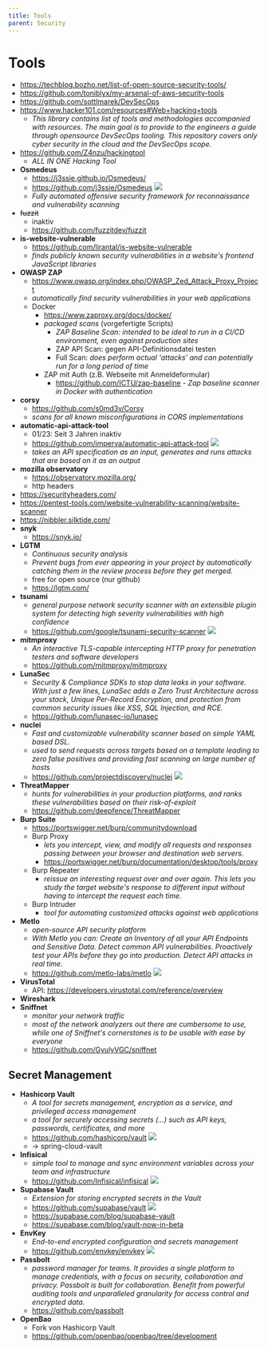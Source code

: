 ```yaml
---
title: Tools
parent: Security
---
```


# Tools
- <https://techblog.bozho.net/list-of-open-source-security-tools/>
- <https://github.com/toniblyx/my-arsenal-of-aws-security-tools>
- <https://github.com/sottlmarek/DevSecOps>
- <https://www.hacker101.com/resources#Web+hacking+tools>
  - *This library contains list of tools and methodologies accompanied with resources. The main goal is to provide to the engineers a guide through opensource DevSecOps tooling. This repository covers only cyber security in the cloud and the DevSecOps scope.*
- <https://github.com/Z4nzu/hackingtool>
  - *ALL IN ONE Hacking Tool*
- **Osmedeus**
  - <https://j3ssie.github.io/Osmedeus/>
  - <https://github.com/j3ssie/Osmedeus> <img loading="lazy" src="https://img.shields.io/github/stars/j3ssie/Osmedeus?style=flat-square"/>
  - *Fully automated offensive security framework for reconnaissance and vulnerability scanning*
- ~~fuzzit~~
  - inaktiv 
  - <https://github.com/fuzzitdev/fuzzit>
- **is-website-vulnerable**
  - <https://github.com/lirantal/is-website-vulnerable>
  - *finds publicly known security vulnerabilities in a website's frontend JavaScript libraries*
- **OWASP ZAP**
  - <https://www.owasp.org/index.php/OWASP_Zed_Attack_Proxy_Project>
  - *automatically find security vulnerabilities in your web applications*
  - Docker
    - <https://www.zaproxy.org/docs/docker/> 
    - *packaged scans* (vorgefertigte Scripts)
      - *ZAP Baseline Scan: intended to be ideal to run in a CI/CD environment, even against production sites*
      - ZAP API Scan: gegen API-Definitionsdatei testen
      - Full Scan: *does perform actual 'attacks' and can potentially run for a long period of time*
    - ZAP mit Auth (z.B. Webseite mit Anmeldeformular)
      - <https://github.com/ICTU/zap-baseline> - *Zap baseline scanner in Docker with authentication*
- **corsy**
  - <https://github.com/s0md3v/Corsy>
  - *scans for all known misconfigurations in CORS implementations*
- **automatic-api-attack-tool**
  - 01/23: Seit 3 Jahren inaktiv 
  - <https://github.com/imperva/automatic-api-attack-tool> <img loading="lazy" src="https://img.shields.io/github/stars/imperva/automatic-api-attack-tool?style=flat-square"/>
  - *takes an API specification as an input, generates and runs attacks that are based on it as an output*
- **mozilla observatory**
  - <https://observatory.mozilla.org/>
  - http headers
- <https://securityheaders.com/>
- <https://pentest-tools.com/website-vulnerability-scanning/website-scanner>
- <https://nibbler.silktide.com/>
- **snyk**
  - <https://snyk.io/>
- **LGTM**
  - *Continuous security analysis*
  - *Prevent bugs from ever appearing in your project by automatically catching them in the review process before they get merged.*
  - free for open source (nur github)
  - <https://lgtm.com/>
- **tsunami**
  - *general purpose network security scanner with an extensible plugin system for detecting high severity vulnerabilities with high confidence*
  - <https://github.com/google/tsunami-security-scanner> <img loading="lazy" src="https://img.shields.io/github/stars/google/tsunami-security-scanner?style=flat-square"/>
- **mitmproxy**
  - *An interactive TLS-capable intercepting HTTP proxy for penetration testers and software developers*
  - <https://github.com/mitmproxy/mitmproxy>
- **LunaSec**
  - *Security & Compliance SDKs to stop data leaks in your software. With just a few lines, LunaSec adds a Zero Trust Architecture across your stack, Unique Per-Record Encryption, and protection from common security issues like XSS, SQL Injection, and RCE.*
  - <https://github.com/lunasec-io/lunasec>
- **nuclei**
  - *Fast and customizable vulnerability scanner based on simple YAML based DSL.*
  - *used to send requests across targets based on a template leading to zero false positives and providing fast scanning on large number of hosts*
  - <https://github.com/projectdiscovery/nuclei> <img loading="lazy" src="https://img.shields.io/github/stars/projectdiscovery/nuclei?style=flat-square"/>
- **ThreatMapper**
  - *hunts for vulnerabilities in your production platforms, and ranks these vulnerabilities based on their risk-of-exploit* 
  - <https://github.com/deepfence/ThreatMapper> 
- **Burp Suite**
  - <https://portswigger.net/burp/communitydownload>
  - Burp Proxy
    - *lets you intercept, view, and modify all requests and responses passing between your browser and destination web servers.*
    - <https://portswigger.net/burp/documentation/desktop/tools/proxy>
  - Burp Repeater
    - *reissue an interesting request over and over again. This lets you study the target website's response to different input without having to intercept the request each time.*
  - Burp Intruder
    - *tool for automating customized attacks against web applications*
- **Metlo**
  - *open-source API security platform*
  - *With Metlo you can: Create an Inventory of all your API Endpoints and Sensitive Data. Detect common API vulnerabilities. Proactively test your APIs before they go into production. Detect API attacks in real time.*
  - <https://github.com/metlo-labs/metlo> <img loading="lazy" src="https://img.shields.io/github/stars/metlo-labs/metlo?style=flat-square"/>
- **VirusTotal**
  - API: <https://developers.virustotal.com/reference/overview>
- **Wireshark**
- **Sniffnet**
  - *monitor your network traffic*
  - *most of the network analyzers out there are cumbersome to use, while one of Sniffnet's cornerstones is to be usable with ease by everyone*
  - <https://github.com/GyulyVGC/sniffnet>


## Secret Management
- **Hashicorp Vault**
  - *A tool for secrets management, encryption as a service, and privileged access management*
  - *a tool for securely accessing secrets (...) such as API keys, passwords, certificates, and more*
  - <https://github.com/hashicorp/vault> <img loading="lazy" src="https://img.shields.io/github/stars/hashicorp/vault?style=flat-square"/> 
  - → spring-cloud-vault
- **Infisical**
  - *simple tool to manage and sync environment variables across your team and infrastructure* 
  - <https://github.com/Infisical/infisical> <img loading="lazy" src="https://img.shields.io/github/stars/Infisical/infisical?style=flat-square"/> 
- **Supabase Vault**
  - *Extension for storing encrypted secrets in the Vault* 
  - <https://github.com/supabase/vault> <img loading="lazy" src="https://img.shields.io/github/stars/supabase/vault?style=flat-square"/> 
  - <https://supabase.com/blog/supabase-vault> 
  - <https://supabase.com/blog/vault-now-in-beta> 
- **EnvKey**
  - *End-to-end encrypted configuration and secrets management* 
  - <https://github.com/envkey/envkey> <img loading="lazy" src="https://img.shields.io/github/stars/envkey/envkey?style=flat-square"/>
- **Passbolt**
  - *password manager for teams. It provides a single platform to manage credentials, with a focus on security, collaboration and privacy. Passbolt is built for collaboration. Benefit from powerful auditing tools and unparalleled granularity for access control and encrypted data.* 
  - <https://github.com/passbolt>
- **OpenBao**
  - Fork von Hashicorp Vault 
  - <https://github.com/openbao/openbao/tree/development> 

